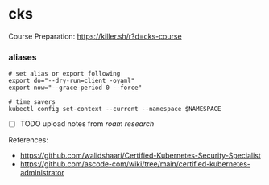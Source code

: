 # cks

Course Preparation: https://killer.sh/r?d=cks-course

### aliases

```shell
# set alias or export following
export do="--dry-run=client -oyaml"
export now="--grace-period 0 --force"

# time savers
kubectl config set-context --current --namespace $NAMESPACE
```

- [ ] TODO upload notes from _roam research_

References:
- https://github.com/walidshaari/Certified-Kubernetes-Security-Specialist
- https://github.com/ascode-com/wiki/tree/main/certified-kubernetes-administrator
